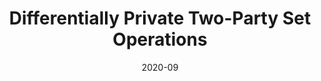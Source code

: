 ---
title: 'Differentially Private Two-Party Set Operations'
authors: 'Bailey Kacsmar, Basit Khurram, Nils Lukas, Alexander Norton, Masoumeh Shafieinejad, Zhiwei Shang, Yasser Baseri, Maryam Sepehri, Simon Oya, and Florian Kerschbaum'
type: 'conference'
booktitle: 'IEEE European Symposium on Security and Privacy (EuroS&P)'
collection: publications
permalink: /publication/oya-2020-09-eurosp
date: 2020-09
year: 2020
pages: 'TBD'
---